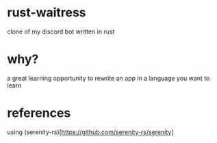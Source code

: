 # rust-waitress
clone of my discord bot written in rust 

# why?
a great learning opportunity to rewrite an app in a language you want to learn

# references
using (serenity-rs)[https://github.com/serenity-rs/serenity] 
